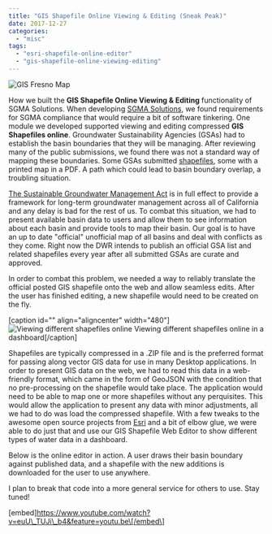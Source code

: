 ```yaml
---
title: "GIS Shapefile Online Viewing & Editing (Sneak Peak)"
date: 2017-12-27
categories: 
  - "misc"
tags: 
  - "esri-shapefile-online-editor"
  - "gis-shapefile-online-viewing-editing"
---
```


![GIS Fresno Map](images/map-e1514397811772.png)

How we built the **GIS Shapefile Online Viewing & Editing** functionality of SGMA Solutions. When developing [SGMA Solutions](https://antonioperez.github.io/sgma/index.html), we found requirements for SGMA compliance that would require a bit of software tinkering. One module we developed supported viewing and editing compressed **GIS Shapefiles online**. Groundwater Sustainability Agencies (GSAs) had to establish the basin boundaries that they will be managing. After reviewing many of the public submissions, we found there was not a standard way of mapping these boundaries. Some GSAs submitted [shapefiles](https://www.gislounge.com/what-is-a-shapefile/), some with a printed map in a PDF. A path which could lead to basin boundary overlap, a troubling situation.

[The Sustainable Groundwater Management Act](http://www.water.ca.gov/groundwater/sgm/) is in full effect to provide a framework for long-term groundwater management across all of California and any delay is bad for the rest of us. To combat this situation, we had to present available basin data to users and allow them to see information about each basin and provide tools to map their basin. Our goal is to have an up to date "official" unofficial map of all basins and deal with conflicts as they come. Right now the DWR intends to publish an official GSA list and related shapefiles every year after all submitted GSAs are curate and approved.

In order to combat this problem, we needed a way to reliably translate the official posted GIS shapefile onto the web and allow seamless edits. After the user has finished editing, a new shapefile would need to be created on the fly.

\[caption id="" align="aligncenter" width="480"\]![Viewing different shapefiles online](images/giphy.gif) Viewing different shapefiles online in a dashboard\[/caption\]

Shapefiles are typically compressed in a .ZIP file and is the preferred format for passing along vector GIS data for use in many Desktop applications. In order to present GIS data on the web, we had to read this data in a web-friendly format, which came in the form of GeoJSON with the condition that no pre-processing on the shapefile would take place. The application would need to be able to map one or more shapefiles without any perquisites. This would allow the application to present any data with minor adjustments, all we had to do was load the compressed shapefile. With a few tweaks to the awesome open source projects from [Esri](http://www.esri.com/software/open/open-source) and a bit of elbow glue, we were able to do just that and use our GIS Shapefile Web Editor to show different types of water data in a dashboard.

Below is the online editor in action. A user draws their basin boundary against published data, and a shapefile with the new additions is downloaded for the user to use anywhere.

I plan to break that code into a more general service for others to use. Stay tuned!

\[embed\]https://www.youtube.com/watch?v=euU\_TUJi\_b4&feature=youtu.be\[/embed\]
